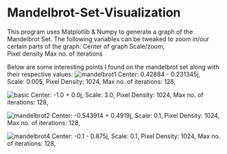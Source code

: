 # Mandelbrot-Set-Visualization
This program uses Matplotlib &amp; Numpy to generate a graph of the Mandelbrot Set. 
The following variables can be tweaked to zoom in/our certain parts of the graph: 
  Center of graph 
  Scale/zoom,  
  Pixel density
  Max no. of iterations



Below are some interesting points I found on the mandelbrot set along with their respective values:
![mandelbrot1](https://github.com/gauravd12345/Mandelbrot-Set-Visualization/assets/55636921/86072471-fe0d-4298-94ea-8a677355abad)
Center: 0.42884 - 0.231345j,  
Scale: 0.005, 
Pixel Density: 1024, 
Max no. of iterations: 128, 




![basic](https://github.com/gauravd12345/Mandelbrot-Set-Visualization/assets/55636921/b79d8b87-6745-4cd0-8f48-5b32429113f6)
Center: -1.0 + 0.0j, 
Scale: 3.0, 
Pixel Density: 1024, 
Max no. of iterations: 128, 



![mandelbrot2](https://github.com/gauravd12345/Mandelbrot-Set-Visualization/assets/55636921/29a34799-0f57-43ff-84db-5110fbc9775f)
Center: -0.543914 + 0.4919j, 
Scale: 0.1, 
Pixel Density: 1024, 
Max no. of iterations: 128, 

![mandelbrot4](https://github.com/gauravd12345/Mandelbrot-Set-Visualization/assets/55636921/e277ad7c-524e-4b0c-b0e9-ac045c4bc88d)
Center: -0.1 - 0.875j, 
Scale: 0.1, 
Pixel Density: 1024, 
Max no. of iterations: 128, 
